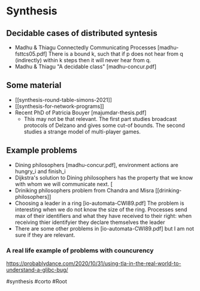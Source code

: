 # Synthesis

## Decidable cases of distributed syntesis
- Madhu & Thiagu Connectedly Communicating Processes [madhu-fsttcs05.pdf]
  There is a bound k, such that if p does not hear from q (indirectly) within k
  steps then it will never hear from q.
- Madhu & Thiagu "A decidable class" [madhu-concur.pdf]

## Some material
- [[synthesis-round-table-simons-2021]]
- [[synthesis-for-network-programs]]
- Recent PhD of Patricia Bouyer [majumdar-thesis.pdf]
  - This may not be that relevant. 
    The first part studies broadcast protocols of Delzano and gives some cut-of
    bounds. The second studies a strange model of multi-player games. 

## Example problems
- Dining philosophers [madhu-concur.pdf], environment actions are hungry_i and finish_i
- Dijkstra's solution to Dining philosophers has the property that we know with
  whom we will communicate next. [
- Driniking philosophers problem from Chandra and Misra [[drinking-philosophers]]
- Choosing a leader in a ring [io-automata-CWI89.pdf]
  The problem is interesting when we do not know the size of the ring.
  Processes send max of their identifiers and what they have received to their
  right: when receiving thier identifyier they declare themselves the leader
- There are some other problems in [io-automata-CWI89.pdf] but I am not sure if
  they are relevant.

### A real life example of problems with councurency
https://probablydance.com/2020/10/31/using-tla-in-the-real-world-to-understand-a-glibc-bug/

#synthesis
#corto
#Root
